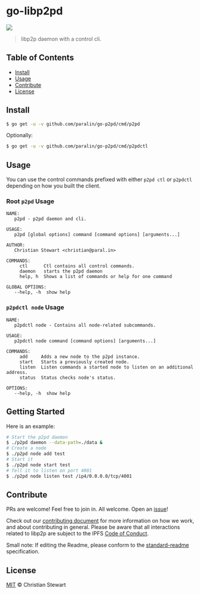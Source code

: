go-libp2pd
==================

[![](https://img.shields.io/badge/project-libp2p-blue.svg?style=flat-square)](http://libp2p.io/)

> libp2p daemon with a control cli.

## Table of Contents

- [Install](#install)
- [Usage](#usage)
- [Contribute](#contribute)
- [License](#license)

## Install

```sh
$ go get -u -v github.com/paralin/go-p2pd/cmd/p2pd
```

Optionally:

```sh
$ go get -u -v github.com/paralin/go-p2pd/cmd/p2pdctl
```

## Usage

You can use the control commands prefixed with either `p2pd ctl` or `p2pdctl` depending on how you built the client.

### Root `p2pd` Usage

```
NAME:
   p2pd - p2pd daemon and cli.

USAGE:
   p2pd [global options] command [command options] [arguments...]

AUTHOR:
   Christian Stewart <christian@paral.in>

COMMANDS:
     ctl      Ctl contains all control commands.
     daemon   starts the p2pd daemon
     help, h  Shows a list of commands or help for one command

GLOBAL OPTIONS:
   --help, -h  show help
```

### `p2pdctl node` Usage

```
NAME:
   p2pdctl node - Contains all node-related subcommands.

USAGE:
   p2pdctl node command [command options] [arguments...]

COMMANDS:
     add     Adds a new node to the p2pd instance.
     start   Starts a previously created node.
     listen  Listen commands a started node to listen on an additional address.
     status  Status checks node's status.

OPTIONS:
   --help, -h  show help
```

## Getting Started

Here is an example:

```sh
# Start the p2pd daemon
$ ./p2pd daemon --data-path=./data &
# Create a node
$ ./p2pd node add test
# Start it
$ ./p2pd node start test
# Tell it to listen on port 4001
$ ./p2pd node listen test /ip4/0.0.0.0/tcp/4001
```

## Contribute

PRs are welcome! Feel free to join in. All welcome. Open an [issue](https://github.com/paralin/go-libp2pd/issues)!

Check out our [contributing document](https://github.com/libp2p/community/blob/master/CONTRIBUTE.md) for more information on how we work, and about contributing in general. Please be aware that all interactions related to libp2p are subject to the IPFS [Code of Conduct](https://github.com/ipfs/community/blob/master/code-of-conduct.md).

Small note: If editing the Readme, please conform to the [standard-readme](https://github.com/RichardLitt/standard-readme) specification.

## License

[MIT](LICENSE) © Christian Stewart
